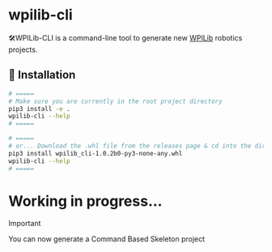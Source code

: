 # wpilib-cli

🛠️WPILib-CLI is a command-line tool to generate new [WPILib](https://docs.wpilib.org/en/stable/docs/zero-to-robot/step-2/wpilib-setup.html) robotics projects.

## 🚀 Installation

```bash
# =====
# Make sure you are currently in the root project directory
pip3 install -e .
wpilib-cli --help
# =====

# =====
# or... Download the .whl file from the releases page & cd into the directory
pip3 install wpilib_cli-1.0.2b0-py3-none-any.whl
wpilib-cli --help
# =====
```

# Working in progress...

> [!IMPORTANT]
> You can now generate a Command Based Skeleton project


